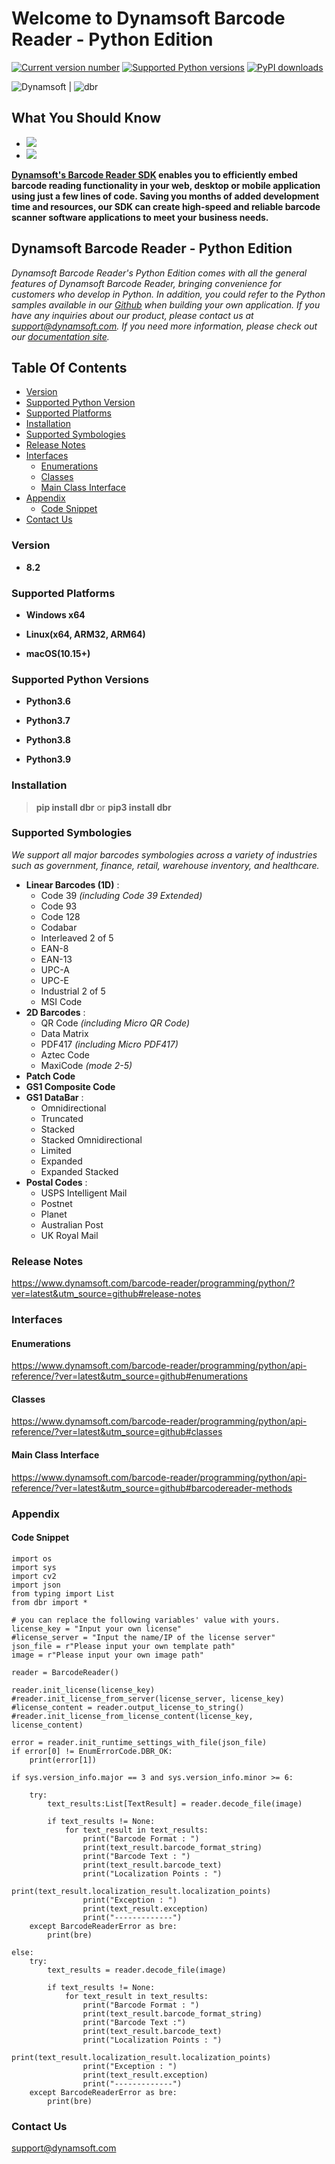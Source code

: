 # Welcome to Dynamsoft Barcode Reader - Python Edition
[![Current version number](https://img.shields.io/pypi/v/dbr?color=orange)](https://pypi.org/project/dbr/)
[![Supported Python versions](https://img.shields.io/badge/python-3.6%20%7C%203.7%20%7C%203.8%20%7C%203.9-blue)](https://www.python.org/downloads/)
[![PyPI downloads](https://img.shields.io/pypi/dm/dbr)](https://pypistats.org/packages/dbr)

![Dynamsoft](https://dynamsoft.github.io/styleguide/assets/img-icon/logo-dynamsoft-whiteBg-190x47.png "Dynamsoft")  | ![dbr](https://dynamsoft.github.io/styleguide/assets/img-icon/logo-dbr-88x88.png "dbr")

## What You Should Know
- [![](https://img.shields.io/badge/Download-Offline%20SDK-orange)](https://www.dynamsoft.com/barcode-reader/downloads)
- [![](https://img.shields.io/badge/Get-30--day%20FREE%20Trial%20License-blue)](https://www.dynamsoft.com/customer/license/trialLicense/?product=dbr)

**[Dynamsoft's Barcode Reader SDK](https://www.dynamsoft.com/barcode-reader/overview/?utm_source=github) enables you to efficiently embed barcode reading functionality in your web, desktop or mobile application using just a few lines of code. Saving you months of added development time and resources, our SDK can create high-speed and reliable barcode scanner software applications to meet your business needs.**

## Dynamsoft Barcode Reader - Python Edition

*Dynamsoft Barcode Reader's Python Edition comes with all the general features of Dynamsoft Barcode Reader, bringing convenience for customers who develop in Python. In addition, you could refer to the Python samples available in our [Github](https://github.com/dynamsoft-dbr/python-barcode) when building your own application. If you have any inquiries about our product, please contact us at support@dynamsoft.com. If you need more information, please check out our [documentation site](https://www.dynamsoft.com/barcode-reader/programming/python/?utm_source=github).*

## Table Of Contents
- [Version](#version)
- [Supported Python Version](#supported-python-version)
- [Supported Platforms](#supported-platforms)
- [Installation](#installation)
- [Supported Symbologies](#supported-symbologies)
- [Release Notes](#release-notes)
- [Interfaces](#interfaces)
	- [Enumerations](#enum-interfaces)
	- [Classes](#Classes)
	- [Main Class Interface](#main-class-interface)
- [Appendix](#appendix)
	- [Code Snippet](#code-snippet)
- [Contact Us](#contact-us)

### Version

- **8.2**

### Supported Platforms
- **Windows x64**

- **Linux(x64, ARM32, ARM64)**

- **macOS(10.15+)**

### Supported Python Versions

- **Python3.6**

- **Python3.7**

- **Python3.8**

- **Python3.9**

### Installation

>**pip install dbr** or **pip3 install dbr**


### Supported Symbologies
*We support all major barcodes symbologies across a variety of industries such as government, finance, retail, warehouse inventory, and healthcare.*

- **Linear Barcodes (1D)** :
    - Code 39 *(including Code 39 Extended)*
	- Code 93
	- Code 128
	- Codabar
	- Interleaved 2 of 5
	- EAN-8
	- EAN-13
	- UPC-A
	- UPC-E
	- Industrial 2 of 5
    - MSI Code
- **2D Barcodes** :
	- QR Code *(including Micro QR Code)*
	- Data Matrix
	- PDF417 *(including Micro PDF417)*
	- Aztec Code
	- MaxiCode *(mode 2-5)*
- **Patch Code**
- **GS1 Composite Code**
- **GS1 DataBar** :
	- Omnidirectional
	- Truncated
	- Stacked
	- Stacked Omnidirectional
	- Limited
	- Expanded
	- Expanded Stacked
- **Postal Codes** :
	- USPS Intelligent Mail
	- Postnet
	- Planet
	- Australian Post
	- UK Royal Mail

### Release Notes 

https://www.dynamsoft.com/barcode-reader/programming/python/?ver=latest&utm_source=github#release-notes

### Interfaces

#### Enumerations
https://www.dynamsoft.com/barcode-reader/programming/python/api-reference/?ver=latest&utm_source=github#enumerations

#### Classes
https://www.dynamsoft.com/barcode-reader/programming/python/api-reference/?ver=latest&utm_source=github#classes

#### Main Class Interface
https://www.dynamsoft.com/barcode-reader/programming/python/api-reference/?ver=latest&utm_source=github#barcodereader-methods

### Appendix

#### Code Snippet

```
import os
import sys
import cv2
import json
from typing import List
from dbr import *

# you can replace the following variables' value with yours.
license_key = "Input your own license"
#license_server = "Input the name/IP of the license server"
json_file = r"Please input your own template path"
image = r"Please input your own image path"

reader = BarcodeReader()

reader.init_license(license_key)
#reader.init_license_from_server(license_server, license_key)
#license_content = reader.output_license_to_string()
#reader.init_license_from_license_content(license_key, license_content)

error = reader.init_runtime_settings_with_file(json_file)
if error[0] != EnumErrorCode.DBR_OK:
    print(error[1])

if sys.version_info.major == 3 and sys.version_info.minor >= 6:

    try:
        text_results:List[TextResult] = reader.decode_file(image)

        if text_results != None:
            for text_result in text_results:
                print("Barcode Format : ")
                print(text_result.barcode_format_string)
                print("Barcode Text : ")
                print(text_result.barcode_text)
                print("Localization Points : ")
                print(text_result.localization_result.localization_points)
                print("Exception : ")
                print(text_result.exception)
                print("-------------")
    except BarcodeReaderError as bre:
        print(bre)

else:
    try:
        text_results = reader.decode_file(image)

        if text_results != None:
            for text_result in text_results:
                print("Barcode Format : ")
                print(text_result.barcode_format_string)
                print("Barcode Text :")
                print(text_result.barcode_text)
                print("Localization Points : ")
                print(text_result.localization_result.localization_points)
                print("Exception : ")
                print(text_result.exception)
                print("-------------")
    except BarcodeReaderError as bre:
        print(bre)
```

### Contact Us
<support@dynamsoft.com>

